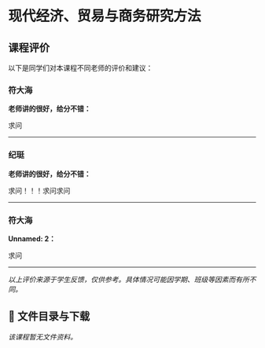 # 现代经济、贸易与商务研究方法

## 课程评价

以下是同学们对本课程不同老师的评价和建议：

### 符大海

**老师讲的很好，给分不错：**

求问

---

### 纪珽

**老师讲的很好，给分不错：**

求问！！！求问求问

---

### 符大海

**Unnamed: 2：**

求问

---

*以上评价来源于学生反馈，仅供参考。具体情况可能因学期、班级等因素而有所不同。*
## 📄 文件目录与下载

_该课程暂无文件资料。_
